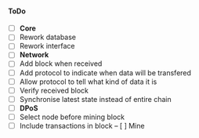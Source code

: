 #### ToDo
- [ ] **Core**
- [ ] Rework database
- [ ] Rework interface
- [ ] **Network**
- [ ] Add block when received
- [ ] Add protocol to indicate when data will be transfered
- [ ] Allow protocol to tell what kind of data it is
- [ ] Verify received block
- [ ] Synchronise latest state instead of entire chain
- [ ] **DPoS**
- [ ] Select node before mining block
- [ ] Include transactions in block
– [ ] Mine
